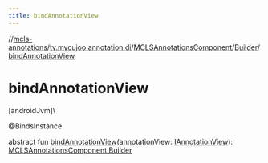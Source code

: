 ```yaml
---
title: bindAnnotationView
---
```

//[mcls-annotations](../../../../index.html)/[tv.mycujoo.annotation.di](../../index.html)/[MCLSAnnotationsComponent](../index.html)/[Builder](index.html)/[bindAnnotationView](bind-annotation-view.html)



# bindAnnotationView



[androidJvm]\




@BindsInstance



abstract fun [bindAnnotationView](bind-annotation-view.html)(annotationView: [IAnnotationView](../../../tv.mycujoo.annotation.annotation/-i-annotation-view/index.html)): [MCLSAnnotationsComponent.Builder](index.html)




